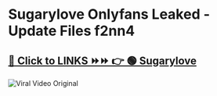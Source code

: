 
 # Sugarylove Onlyfans Leaked - Update Files f2nn4

## <h2><a href="https://clipsfans.com/Sugarylove&ref=git">🔗 Click to LINKS ⏩⏩ 👉 🟢 Sugarylove </a></h2>

<a href="https://clipsfans.com/Sugarylove&ref=git" rel="nofollow" data-target="animated-image.originalLink"><img src="https://i.ibb.co.com/xMMVF88/686577567.gif" alt="Viral Video Original" style="max-width: 100%; display: inline-block;" data-target="animated-image.originalImage"></a>

